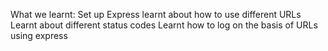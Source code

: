 What we learnt:
Set up Express
learnt about how to use different URLs
Learnt about different status codes
Learnt how to log on the basis of URLs using express
